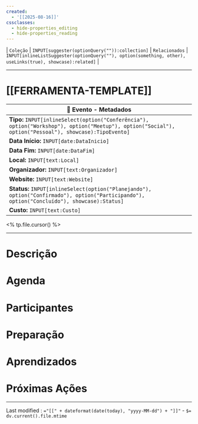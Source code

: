 ```yaml
---
created:
  - '[[2025-08-16]]'
cssclasses:
  - hide-properties_editing
  - hide-properties_reading
---
```

| `Coleção` | `INPUT[suggester(optionQuery("")):collection]`   | `Relacionados` | `INPUT[inlineListSuggester(optionQuery(""), option(something, other),  useLinks(true), showcase):related]`  |

---
# [[FERRAMENTA-TEMPLATE]] 

|📌 **Evento - Metadados**|
|---|
|**Tipo:** `INPUT[inlineSelect(option("Conferência"), option("Workshop"), option("Meetup"), option("Social"), option("Pessoal"), showcase):TipoEvento]`|
|**Data Início:** `INPUT[date:DataInicio]`|
|**Data Fim:** `INPUT[date:DataFim]`|
|**Local:** `INPUT[text:Local]`|
|**Organizador:** `INPUT[text:Organizador]`|
|**Website:** `INPUT[text:Website]`|
|**Status:** `INPUT[inlineSelect(option("Planejando"), option("Confirmado"), option("Participando"), option("Concluído"), showcase):Status]`|
|**Custo:** `INPUT[text:Custo]`|

<% tp.file.cursor() %>


---

# Descrição

# Agenda

# Participantes

# Preparação

# Aprendizados

# Próximas Ações

---

Last modified :   `="[[" + dateformat(date(today), "yyyy-MM-dd") + "]]"` - `$= dv.current().file.mtime`
